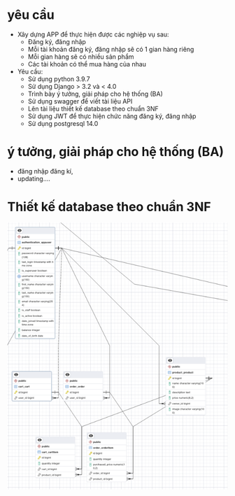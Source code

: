 # yêu cầu
- Xây dựng APP để thực hiện được các nghiệp vụ sau:
   - Đăng ký, đăng nhập
   - Mỗi tài khoản đăng ký, đăng nhập sẽ có 1 gian hàng riêng
   - Mỗi gian hàng sẽ có nhiều sản phẩm
   - Các tài khoản có thể mua hàng của nhau
- Yêu cầu:
   - Sử dụng python 3.9.7
   - Sử dụng Django > 3.2 và < 4.0
   - Trình bày ý tưởng, giải pháp cho hệ thống (BA)
   - Sử dụng swagger để viết tài liệu API
   - Lên tài liệu thiết kế database theo chuẩn 3NF
   - Sử dụng JWT để thực hiện chức năng đăng ký, đăng nhập
   - Sử dụng postgresql 14.0

# ý tưởng, giải pháp cho hệ thống (BA)
- đăng nhập đăng kí,
- updating....
# Thiết kế database theo chuẩn 3NF
![alt text](/assets/db.png?raw=true)